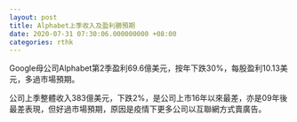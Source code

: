 ```yaml
---
layout: post
title: Alphabet上季收入及盈利勝預期
date: 2020-07-31 07:30:06.000000000 +08:00
categories: rthk
---
```


Google母公司Alphabet第2季盈利69.6億美元，按年下跌30%，每股盈利10.13美元，多過市場預期。

公司上季整體收入383億美元，下跌2%，是公司上市16年以來最差，亦是09年後最差表現，但好過市場預期，原因是疫情下更多公司以互聯網方式賣廣告。
